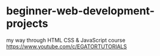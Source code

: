 # beginner-web-development-projects
my way through HTML CSS &amp; JavaScript course https://www.youtube.com/c/EGATORTUTORIALS
